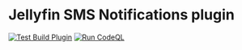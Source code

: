 # Jellyfin SMS Notifications plugin
[![Test Build Plugin](https://github.com/k-matti/jellyfin-plugin-sms/actions/workflows/build-dotnet.yml/badge.svg)](https://github.com/k-matti/jellyfin-plugin-sms/actions/workflows/build-dotnet.yml)
[![Run CodeQL](https://github.com/k-matti/jellyfin-plugin-sms/actions/workflows/codeql-analysis.yml/badge.svg)](https://github.com/k-matti/jellyfin-plugin-sms/actions/workflows/codeql-analysis.yml)
